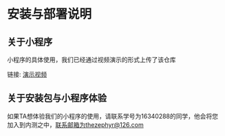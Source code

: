 # 安装与部署说明

## 关于小程序

小程序的具体使用，我们已经通过视频演示的形式上传了该仓库

链接: [演示视频](演示视频.mp4)

## 关于安装包与小程序体验

如果TA想体验我们的小程序的使用，请联系学号为16340288的同学，他会将您加入到内测之中，联系邮箱为thezephyr@126.com
